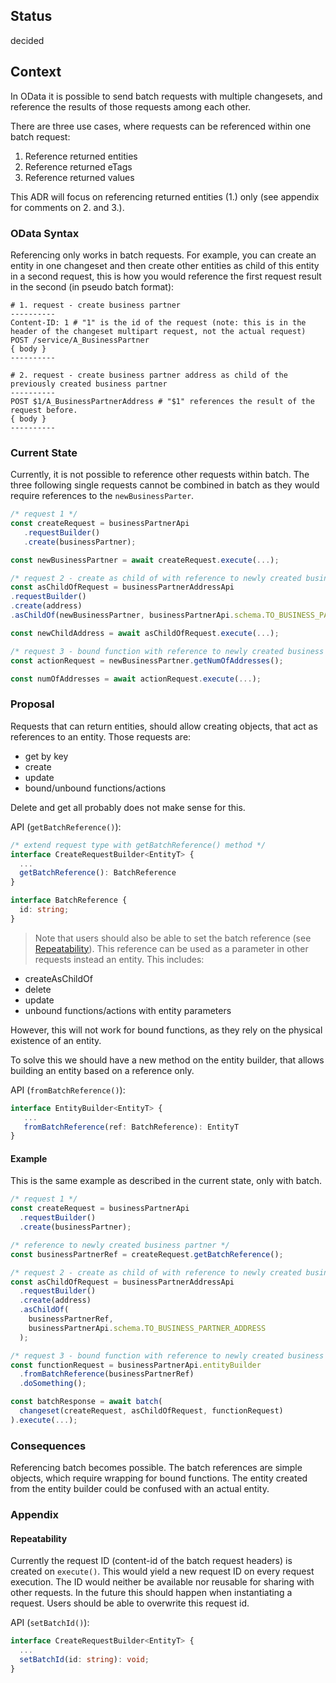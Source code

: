 ## Status

decided

## Context

In OData it is possible to send batch requests with multiple changesets, and reference the results of those requests among each other.

There are three use cases, where requests can be referenced within one batch request:

1. Reference returned entities
2. Reference returned eTags
3. Reference returned values

This ADR will focus on referencing returned entities (1.) only (see appendix for comments on 2. and 3.).

### OData Syntax

Referencing only works in batch requests.
For example, you can create an entity in one changeset and then create other entities as child of this entity in a second request, this is how you would reference the first request result in the second (in pseudo batch format):

```
# 1. request - create business partner
----------
Content-ID: 1 # "1" is the id of the request (note: this is in the header of the changeset multipart request, not the actual request)
POST /service/A_BusinessPartner
{ body }
----------

# 2. request - create business partner address as child of the previously created business partner
----------
POST $1/A_BusinessPartnerAddress # "$1" references the result of the request before.
{ body }
----------
```

### Current State

Currently, it is not possible to reference other requests within batch. The three following single requests cannot be combined in batch as they would require references to the `newBusinessParter`.

```ts
/* request 1 */
const createRequest = businessPartnerApi
   .requestBuilder()
   .create(businessPartner);

const newBusinessPartner = await createRequest.execute(...);

/* request 2 - create as child of with reference to newly created business partner */
const asChildOfRequest = businessPartnerAddressApi
.requestBuilder()
.create(address)
.asChildOf(newBusinessPartner, businessPartnerApi.schema.TO_BUSINESS_PARTNER_ADDRESS);

const newChildAddress = await asChildOfRequest.execute(...);

/* request 3 - bound function with reference to newly created business partner => let's assume there is a bound function in businessPartner */
const actionRequest = newBusinessPartner.getNumOfAddresses();

const numOfAddresses = await actionRequest.execute(...);
```

### Proposal

Requests that can return entities, should allow creating objects, that act as references to an entity.
Those requests are:

- get by key
- create
- update
- bound/unbound functions/actions

Delete and get all probably does not make sense for this.

API (`getBatchReference()`):

```ts
/* extend request type with getBatchReference() method */
interface CreateRequestBuilder<EntityT> {
  ...
  getBatchReference(): BatchReference
}

interface BatchReference {
  id: string;
}
```

> Note that users should also be able to set the batch reference (see [Repeatability](#repeatability)).
> This reference can be used as a parameter in other requests instead an entity. This includes:

- createAsChildOf
- delete
- update
- unbound functions/actions with entity parameters

However, this will not work for bound functions, as they rely on the physical existence of an entity.

To solve this we should have a new method on the entity builder, that allows building an entity based on a reference only.

API (`fromBatchReference()`):

```ts
interface EntityBuilder<EntityT> {
   ...
   fromBatchReference(ref: BatchReference): EntityT
}
```

#### Example

This is the same example as described in the current state, only with batch.

```ts
/* request 1 */
const createRequest = businessPartnerApi
  .requestBuilder()
  .create(businessPartner);

/* reference to newly created business partner */
const businessPartnerRef = createRequest.getBatchReference();

/* request 2 - create as child of with reference to newly created business partner */
const asChildOfRequest = businessPartnerAddressApi
  .requestBuilder()
  .create(address)
  .asChildOf(
    businessPartnerRef,
    businessPartnerApi.schema.TO_BUSINESS_PARTNER_ADDRESS
  );

/* request 3 - bound function with reference to newly created business partner => let's assume there is a bound function in businessPartner */
const functionRequest = businessPartnerApi.entityBuilder
  .fromBatchReference(businessPartnerRef)
  .doSomething();

const batchResponse = await batch(
  changeset(createRequest, asChildOfRequest, functionRequest)
).execute(...);
```

### Consequences

Referencing batch becomes possible. The batch references are simple objects, which require wrapping for bound functions. The entity created from the entity builder could be confused with an actual entity.

### Appendix

#### Repeatability

Currently the request ID (content-id of the batch request headers) is created on `execute()`. This would yield a new request ID on every request execution. The ID would neither be available nor reusable for sharing with other requests.
In the future this should happen when instantiating a request. Users should be able to overwrite this request id.

API (`setBatchId()`):

```ts
interface CreateRequestBuilder<EntityT> {
  ...
  setBatchId(id: string): void;
}
```
